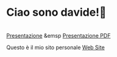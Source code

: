 <h1>Ciao sono davide!👋</h1> <br>
<a href="https://www.canva.com/design/DAF5Cm675vE/SUN4u083BqkSNaCebN9-WA/view?utm_content=DAF5Cm675vE&utm_campaign=share_your_design&utm_medium=link&utm_source=shareyourdesignpanel">Presentazione</a> &emsp <a href="https://drive.google.com/file/d/13UAKcX2hM5H9DdGfwlEgYZ5IV6qLTe1b/view?usp=drive_link">Presentazione PDF</a>
<p>Questo è il mio sito personale <a href="https://davidepoletto.github.io/Sito-personale/">Web Site</a></p> 




